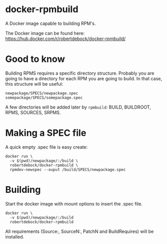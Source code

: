 # docker-rpmbuild
A Docker image capable to building RPM's.

The Docker image can be found here:
https://hub.docker.com/r/robertdebock/docker-rpmbuild/

# Good to know
Building RPMS requires a specific directory structure. Probably you are going to have a directory for each RPM you are going to build. In that case, this structure will be useful:
```
newpackage/SPECS/newpackage.spec
somepackage/SPECS/somepackage.spec
```

A few directories will be added later by `rpmbuild`: BUILD, BUILDROOT, RPMS, SOURCES, SRPMS.

# Making a SPEC file
A quick empty .spec file is easy create:

```
docker run \
  -v $(pwd)/newpackage/:/build \
  robertdebock/docker-rpmbuild \
  rpmdev-newspec --ouput /build/SPECS/newpackage.spec
```

# Building
Start the docker image with mount options to insert the .spec file.
```
docker run \
  -v $(pwd)/newpackage/:/build
  robertdebock/docker-rpmbuild
```

All requirements (Source:, SourceN:, PatchN and BuildRequires) will be installed.
